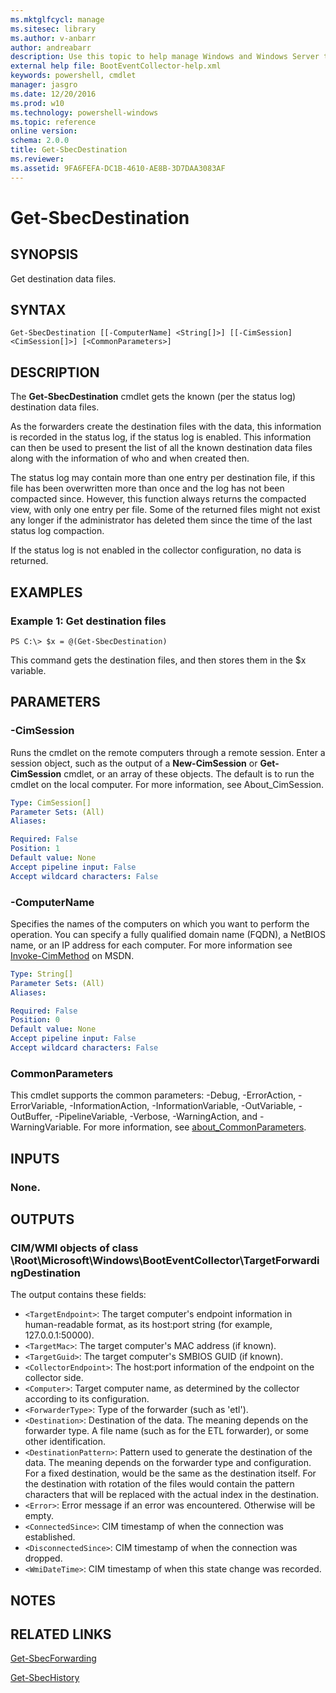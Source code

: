 ```yaml
---
ms.mktglfcycl: manage
ms.sitesec: library
ms.author: v-anbarr
author: andreabarr
description: Use this topic to help manage Windows and Windows Server technologies with Windows PowerShell.
external help file: BootEventCollector-help.xml
keywords: powershell, cmdlet
manager: jasgro
ms.date: 12/20/2016
ms.prod: w10
ms.technology: powershell-windows
ms.topic: reference
online version: 
schema: 2.0.0
title: Get-SbecDestination
ms.reviewer:
ms.assetid: 9FA6FEFA-DC1B-4610-AE8B-3D7DAA3083AF
---
```


# Get-SbecDestination

## SYNOPSIS
Get destination data files.

## SYNTAX

```
Get-SbecDestination [[-ComputerName] <String[]>] [[-CimSession] <CimSession[]>] [<CommonParameters>]
```

## DESCRIPTION
The **Get-SbecDestination** cmdlet gets the known (per the status log) destination data files.

As the forwarders create the destination files with the data, this information is recorded in the status log, if the status log is enabled.
This information can then be used to present the list of all the known destination data files along with the information of who and when created then.

The status log may contain more than one entry per destination file, if this file has been overwritten more than once and the log has not been compacted since.
However, this function always returns the compacted view, with only one entry per file.
Some of the returned files might not exist any longer if the administrator has deleted them since the time of the last status log compaction.

If the status log is not enabled in the collector configuration, no data is returned.

## EXAMPLES

### Example 1: Get destination files
```
PS C:\> $x = @(Get-SbecDestination)
```

This command gets the destination files, and then stores them in the $x variable.

## PARAMETERS

### -CimSession
Runs the cmdlet on the remote computers through a remote session.
Enter a session object, such as the output of a **New-CimSession** or **Get-CimSession** cmdlet, or an array of these objects.
The default is to run the cmdlet on the local computer.
For more information, see About_CimSession.

```yaml
Type: CimSession[]
Parameter Sets: (All)
Aliases: 

Required: False
Position: 1
Default value: None
Accept pipeline input: False
Accept wildcard characters: False
```

### -ComputerName
Specifies the names of the computers on which you want to perform the operation.
You can specify a fully qualified domain name (FQDN), a NetBIOS name, or an IP address for each computer.
For more information see [Invoke-CimMethod](http://go.microsoft.com/fwlink/?LinkId=808801) on MSDN.

```yaml
Type: String[]
Parameter Sets: (All)
Aliases: 

Required: False
Position: 0
Default value: None
Accept pipeline input: False
Accept wildcard characters: False
```

### CommonParameters
This cmdlet supports the common parameters: -Debug, -ErrorAction, -ErrorVariable, -InformationAction, -InformationVariable, -OutVariable, -OutBuffer, -PipelineVariable, -Verbose, -WarningAction, and -WarningVariable. For more information, see [about_CommonParameters](http://go.microsoft.com/fwlink/?LinkID=113216).

## INPUTS

### None.

## OUTPUTS

### CIM/WMI objects of class \Root\Microsoft\Windows\BootEventCollector\TargetForwardingDestination
The output contains these fields: 

- `<TargetEndpoint>`: The target computer's endpoint information in human-readable format, as its host:port string (for example, 127.0.0.1:50000). 
- `<TargetMac>`: The target computer's MAC address (if known). 
- `<TargetGuid>`: The target computer's SMBIOS GUID (if known). 
- `<CollectorEndpoint>`: The host:port information of the endpoint on the collector side. 
- `<Computer>`: Target computer name, as determined by the collector according to its configuration. 
- `<ForwarderType>`: Type of the forwarder (such as 'etl'). 
- `<Destination>`: Destination of the data.
The meaning depends on the forwarder type.
A file name (such as for the ETL forwarder), or some other identification. 
- `<DestinationPattern>`: Pattern used to generate the destination of the data.
The meaning depends on the forwarder type and configuration.
For a fixed destination, would be the same as the destination itself.
For the destination with rotation of the files would contain the pattern characters that will be replaced with the actual index in the destination. 
- `<Error>`: Error message if an error was encountered.
Otherwise will be empty. 
- `<ConnectedSince>`: CIM timestamp of when the connection was established. 
- `<DisconnectedSince>`: CIM timestamp of when the connection was dropped. 
- `<WmiDateTime>`: CIM timestamp of when this state change was recorded.

## NOTES

## RELATED LINKS

[Get-SbecForwarding](./Get-SbecForwarding.md)

[Get-SbecHistory](./Get-SbecHistory.md)

